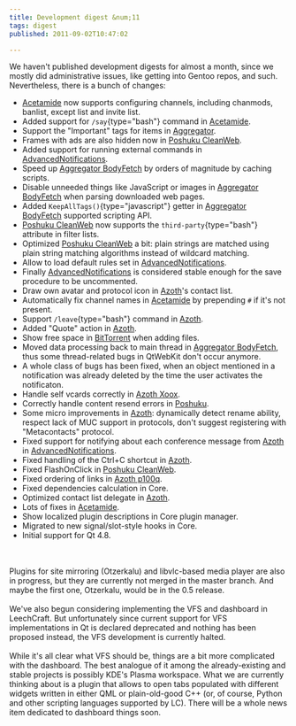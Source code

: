 ```yaml
---
title: Development digest &num;11
tags: digest
published: 2011-09-02T10:47:02

---
```


We haven't published development digests for almost a month, since we
mostly did administrative issues, like getting into Gentoo repos, and
such. Nevertheless, there is a bunch of changes:

-   [Acetamide](/plugins-azoth-acetamide) now supports configuring
    channels, including chanmods, banlist, except list and invite list.
-   Added support for `/say`{type="bash"} command in
    [Acetamide](/plugins-azoth-acetamide).
-   Support the "Important" tags for items in
    [Aggregator](/plugins-aggregator).
-   Frames with ads are also hidden now in [Poshuku
    CleanWeb](/plugins-poshuku-cleanweb).
-   Added support for running external commands in
    [AdvancedNotifications](/plugins-advancednotifications).
-   Speed up [Aggregator BodyFetch](/plugins-aggregator-bodyfetch) by
    orders of magnitude by caching scripts.
-   Disable unneeded things like JavaScript or images in [Aggregator
    BodyFetch](/plugins-aggregator-bodyfetch) when parsing downloaded
    web pages.
-   Added `KeepAllTags()`{type="javascript"} getter in [Aggregator
    BodyFetch](/plugins-aggregator-bodyfetch) supported scripting API.
-   [Poshuku CleanWeb](/plugins-poshuku-cleanweb) now supports the
    `third-party`{type="bash"} attribute in filter lists.
-   Optimized [Poshuku CleanWeb](/plugins-poshuku-cleanweb) a bit: plain
    strings are matched using plain string matching algorithms instead
    of wildcard matching.
-   Allow to load default rules set in
    [AdvancedNotifications](/plugins-advancednotifications).
-   Finally [AdvancedNotifications](/plugins-advancednotifications) is
    considered stable enough for the save procedure to be uncommented.
-   Draw own avatar and protocol icon in [Azoth](/plugins-azoth)'s
    contact list.
-   Automatically fix channel names in
    [Acetamide](/plugins-azoth-acetamide) by prepending `#` if it's
    not present.
-   Support `/leave`{type="bash"} command in [Azoth](/plugins-azoth).
-   Added "Quote" action in [Azoth](/plugins-azoth).
-   Show free space in [BitTorrent](/plugins-bittorrent) when
    adding files.
-   Moved data processing back to main thread in [Aggregator
    BodyFetch](/plugins-aggregator-bodyfetch), thus some thread-related
    bugs in QtWebKit don't occur anymore.
-   A whole class of bugs has been fixed, when an object mentioned in a
    notification was already deleted by the time the user activates
    the notificaton.
-   Handle self vcards correctly in [Azoth Xoox](/plugins-azoth-xoox).
-   Correctly handle content resend errors in
    [Poshuku](/plugins-poshuku).
-   Some micro improvements in [Azoth](/plugins-azoth): dynamically
    detect rename ability, respect lack of MUC support in protocols,
    don't suggest registering with "Metacontacts" protocol.
-   Fixed support for notifying about each conference message from
    [Azoth](/plugins-azoth) in
    [AdvancedNotifications](/plugins-advancednotifications).
-   Fixed handling of the Ctrl+C shortcut in [Azoth](/plugins-azoth).
-   Fixed FlashOnClick in [Poshuku CleanWeb](/plugins-poshuku-cleanweb).
-   Fixed ordering of links in [Azoth p100q](/plugins-azoth-p100q).
-   Fixed dependencies calculation in Core.
-   Optimized contact list delegate in [Azoth](/plugins-azoth).
-   Lots of fixes in [Acetamide](/plugins-azoth-acetamide).
-   Show localized plugin descriptions in Core plugin manager.
-   Migrated to new signal/slot-style hooks in Core.
-   Initial support for Qt 4.8.

\
\
Plugins for site mirroring (Otzerkalu) and libvlc-based media player are
also in progress, but they are currently not merged in the master
branch. And maybe the first one, Otzerkalu, would be in the 0.5
release.\
\
We've also begun considering implementing the VFS and dashboard in
LeechCraft. But unfortunately since current support for VFS
implementations in Qt is declared deprecated and nothing has been
proposed instead, the VFS development is currently halted.\
\
While it's all clear what VFS should be, things are a bit more
complicated with the dashboard. The best analogue of it among the
already-existing and stable projects is possibly KDE's Plasma workspace.
What we are currently thinking about is a plugin that allows to open
tabs populated with different widgets written in either QML or
plain-old-good C++ (or, of course, Python and other scripting languages
supported by LC). There will be a whole news item dedicated to dashboard
things soon.